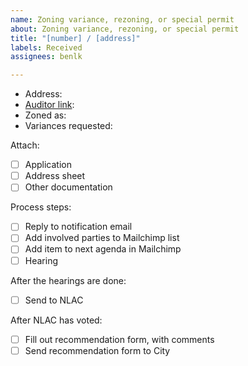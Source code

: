 ```yaml
---
name: Zoning variance, rezoning, or special permit
about: Zoning variance, rezoning, or special permit
title: "[number] / [address]"
labels: Received
assignees: benlk

---
```


- Address:
- [Auditor link](https://property.franklincountyauditor.com/_web/maps/mapadv.aspx): 
- Zoned as:
- Variances requested:

Attach:

- [ ] Application
- [ ] Address sheet
- [ ] Other documentation

Process steps:

- [ ] Reply to notification email
- [ ] Add involved parties to Mailchimp list
- [ ] Add item to next agenda in Mailchimp
- [ ] Hearing

After the hearings are done:

- [ ] Send to NLAC

After NLAC has voted:

- [ ] Fill out recommendation form, with comments
- [ ] Send recommendation form to City
